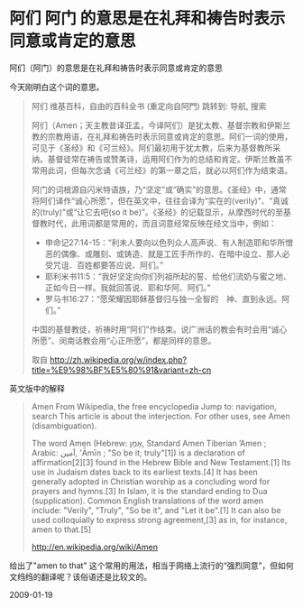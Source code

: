 # 阿们 阿门 的意思是在礼拜和祷告时表示同意或肯定的意思

阿们（阿门）的意思是在礼拜和祷告时表示同意或肯定的意思

今天刚明白这个词的意思。

> 阿们
> 维基百科，自由的百科全书
> (重定向自阿門)
> 跳转到: 导航, 搜索
> 
> 阿们（Amen；天主教昔译亚孟，今译阿们）是犹太教、基督宗教和伊斯兰教的宗教用语，在礼拜和祷告时表示同意或肯定的意思。阿们一词的使用，可见于《圣经》和《可兰经》。阿们最初用于犹太教，后来为基督教所采纳。基督徒常在祷告或赞美诗，运用阿们作为的总结和肯定。伊斯兰教虽不常用此词，但每次念诵《可兰经》的第一章之后，就必以阿们作为结束语。
> 
  > 阿门的词根源自闪米特语族，乃“坚定”或“确实”的意思。《圣经》中，通常将阿们译作“诚心所愿”，但在英文中，往往会译为“实在的(verily)”、“真诚的(truly)”或“让它去吧(so it be)”。《圣经》的记载显示，从摩西时代的至基督教时代，此用词都是常用的，而且词意经常反映在经文当中，例如：
> 
> + 申命记27:14-15：“利未人要向以色列众人高声说、有人制造耶和华所憎恶的偶像、或雕刻、或铸造、就是工匠手所作的、在暗中设立、那人必受咒诅．百姓都要答应说、阿们。”
> + 耶利米书11:5：“我好坚定向你们列祖所起的誓、给他们流奶与蜜之地、正如今日一样。我就回答说、耶和华阿、阿们。”
> + 罗马书16:27：“愿荣耀因耶稣基督归与独一全智的　神、直到永远。阿们。”
> 
> 中国的基督教徒，祈祷时用“阿们”作结束。说广洲话的教会有时会用“诚心所愿”、闵南话教会用“心正所愿”，都是同样的意思。
> 
> 取自 <http://zh.wikipedia.org/w/index.php?title=%E9%98%BF%E5%80%91&variant=zh-cn>

英文版中的解释

> Amen
> From Wikipedia, the free encyclopedia
> Jump to: navigation, search
> This article is about the interjection. For other uses, see Amen (disambiguation).
> 
> The word Amen (Hebrew: אָמֵן, Standard Amen Tiberian ’Amen ; Arabic: آمين‎, ’Āmīn ; "So be it; truly"[1]) is a declaration of affirmation[2][3] found in the Hebrew Bible and New Testament.[1] Its use in Judaism dates back to its earliest texts.[4] It has been generally adopted in Christian worship as a concluding word for prayers and hymns.[3] In Islam, it is the standard ending to Dua (supplication). Common English translations of the word amen include: "Verily", "Truly", "So be it", and "Let it be".[1] It can also be used colloquially to express strong agreement,[3] as in, for instance, amen to that.[5]
> 
> <http://en.wikipedia.org/wiki/Amen>

给出了"amen to that" 这个常用的用法，相当于网络上流行的“强烈同意”，但如何文绉绉的翻译呢？该俗语还是比较文的。


2009-01-19